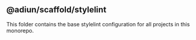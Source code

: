 ## @adiun/scaffold/stylelint

This folder contains the base stylelint configuration for all projects in this monorepo.
